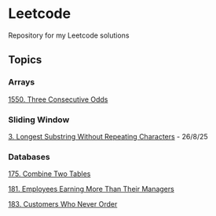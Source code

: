 # Leetcode

Repository for my Leetcode solutions
## Topics
### Arrays

[1550. Three Consecutive Odds](1550%20Three%20Consecutive%20Odds/main.py)

### Sliding Window
[3. Longest Substring Without Repeating Characters](0003%20Longest%20Substring%20Without%20Repeating%20Characters/main.py) - 26/8/25

### Databases

[175. Combine Two Tables](/175%20Combine%20Two%20Tables/query.sql)

[181. Employees Earning More Than Their Managers](/181%20Employees%20Earning%20More%20Than%20Their%20Managers/query.sql)

[183. Customers Who Never Order](183%20Customers%20Who%20Never%20Order/query.sql)

